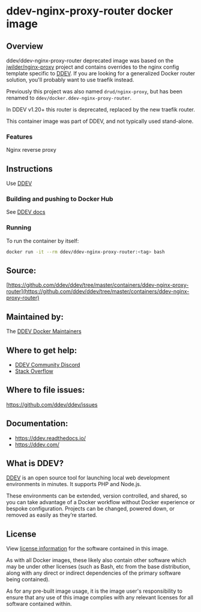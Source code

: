 # ddev-nginx-proxy-router docker image

## Overview

ddev/ddev-nginx-proxy-router deprecated image was based on the [jwilder/nginx-proxy](https://github.com/jwilder/nginx-proxy) project and contains overrides to the nginx config template specific to [DDEV](https://github.com/ddev/ddev). If you are looking for a generalized Docker router solution, you'll probably want to use traefik instead.

Previously this project was also named `drud/nginx-proxy`, but has been renamed to `ddev/docker.ddev-nginx-proxy-router`.

In DDEV v1.20+ this router is deprecated, replaced by the new traefik router.

This container image was part of DDEV, and not typically used stand-alone.

### Features

Nginx reverse proxy

## Instructions

Use [DDEV](https://ddev.readthedocs.io)

### Building and pushing to Docker Hub

See [DDEV docs](https://ddev.readthedocs.io/en/stable/developers/release-management/#pushing-docker-images-with-the-github-actions-workflow)

### Running
To run the container by itself:

```bash
docker run -it --rm ddev/ddev-nginx-proxy-router:<tag> bash
```

## Source:

[https://github.com/ddev/ddev/tree/master/containers/ddev-nginx-proxy-router](https://github.com/ddev/ddev/tree/master/containers/ddev-nginx-proxy-router)

## Maintained by:

The [DDEV Docker Maintainers](https://github.com/ddev)

## Where to get help:

* [DDEV Community Discord](https://discord.gg/5wjP76mBJD)
* [Stack Overflow](https://stackoverflow.com/questions/tagged/ddev)

## Where to file issues:

https://github.com/ddev/ddev/issues

## Documentation:

* https://ddev.readthedocs.io/
* https://ddev.com/

## What is DDEV?

[DDEV](https://github.com/ddev/ddev) is an open source tool for launching local web development environments in minutes. It supports PHP and Node.js.

These environments can be extended, version controlled, and shared, so you can take advantage of a Docker workflow without Docker experience or bespoke configuration. Projects can be changed, powered down, or removed as easily as they’re started.

## License

View [license information](https://github.com/ddev/ddev/blob/master/LICENSE) for the software contained in this image.

As with all Docker images, these likely also contain other software which may be under other licenses (such as Bash, etc from the base distribution, along with any direct or indirect dependencies of the primary software being contained).

As for any pre-built image usage, it is the image user's responsibility to ensure that any use of this image complies with any relevant licenses for all software contained within.
